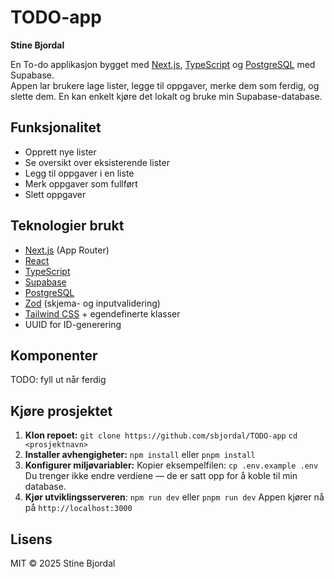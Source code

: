 # TODO-app
**Stine Bjordal**

En To-do applikasjon bygget med [Next.js](https://nextjs.org/), [TypeScript](https://www.typescriptlang.org/) og [PostgreSQL](https://www.postgresql.org/) med Supabase.  
Appen lar brukere lage lister, legge til oppgaver, merke dem som ferdig, og slette dem. En kan enkelt kjøre det lokalt og bruke min Supabase-database.

## Funksjonalitet
- Opprett nye lister
- Se oversikt over eksisterende lister
- Legg til oppgaver i en liste
- Merk oppgaver som fullført
- Slett oppgaver

## Teknologier brukt
- [Next.js](https://nextjs.org/) (App Router)
- [React](https://react.dev/)
- [TypeScript](https://www.typescriptlang.org/)
- [Supabase](https://supabase.com/)
- [PostgreSQL](https://www.postgresql.org/)
- [Zod](https://zod.dev/) (skjema- og inputvalidering)
- [Tailwind CSS](https://tailwindcss.com/) + egendefinerte klasser
- UUID for ID-generering

## Komponenter
TODO: fyll ut når ferdig

## Kjøre prosjektet
1. **Klon repoet:**
`git clone https://github.com/sbjordal/TODO-app`
`cd <prosjektnavn>`
2. **Installer avhengigheter:**
`npm install` eller `pnpm install`
3. **Konfigurer miljøvariabler:**
Kopier eksempelfilen: `cp .env.example .env`  
Du trenger ikke endre verdiene — de er satt opp for å koble til min database.
4. **Kjør utviklingsserveren**: `npm run dev` eller `pnpm run dev`
Appen kjører nå på `http://localhost:3000`

## Lisens

MIT © 2025 Stine Bjordal